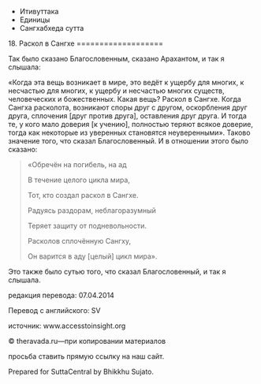 









* Итивуттака
* Единицы
* Сангхабхеда сутта


18\. Раскол в Сангхе
\=\=\=\=\=\=\=\=\=\=\=\=\=\=\=\=\=\=\=



Так было сказано Благословенным, сказано Арахантом, и так я слышала:


«Когда эта вещь возникает в мире, это ведёт к ущербу для многих, к несчастью для многих, к ущербу и несчастью многих существ, человеческих и божественных\. Какая вещь? Раскол в Сангхе\. Когда Сангха расколота, возникают споры друг с другом, оскорбления друг друга, сплочения \[друг против друга\], оставления друг друга\. И тогда те, у кого мало доверия \[к учению\], полностью теряют всякое доверие, тогда как некоторые из уверенных становятся неуверенными»\. Таково значение того, что сказал Благословенный\. И в отношении этого было сказано:



> «Обречён на погибель, на ад  
> 
> В течение целого цикла мира,  
> 
> Тот, кто создал раскол в Сангхе\.  
> 
> Радуясь раздорам, неблагоразумный  
> 
> Теряет защиту от подневольности\.  
> 
> Расколов сплочённую Сангху,  
> 
> Он варится в аду \[целый\] цикл мира»\.


Это также было сутью того, что сказал Благословенный, и так я слышала\.



редакция перевода: 07\.04\.2014


Перевод с английского: SV


источник: www\.accesstoinsight\.org


© theravada\.ru—при копировании материалов


просьба ставить прямую ссылку на наш сайт\.


Prepared for SuttaCentral by Bhikkhu Sujato\.






